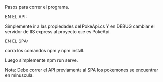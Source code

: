 Pasos para correr el programa. 

EN EL API: 

Simplemente ir a las propiedades del PokeApi.cs Y en DEBUG cambiar el servidor de IIS express al proyecto que es PokeApi. 

EN EL SPA: 

corra los comandos npm  y npm install. 

Luego simplemente npm run serve. 

Nota: Debe correr el API previamente al SPA  los pokemones se encuentrar en minuscula.
